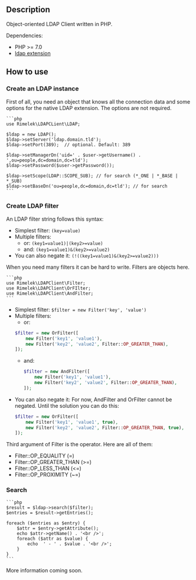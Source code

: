 ## Description

Object-oriented LDAP Client written in PHP.

Dependencies: 
* PHP >= 7.0
* [ldap extension](http://php.net/manual/en/intro.ldap.php)

## How to use

### Create an LDAP instance

First of all, you need an object that knows all the connection data and some options for the native LDAP extension.
The options are not required.

    ```php
    use Rimelek\LDAPCLient\LDAP;
    
    $ldap = new LDAP();
    $ldap->setServer('ldap.domain.tld');
    $ldap->setPort(389);  // optional. Default: 389
    
    $ldap->setManagerDn('uid=' . $user->getUsername() . ',ou=people,dc=domain,dc=tld');
    $ldap->setPassword($user->getPassword());

    $ldap->setScope(LDAP::SCOPE_SUB); // for search (*_ONE | *_BASE | *_SUB)
    $ldap->setBaseDn('ou=people,dc=domain,dc=tld'); // for search
    ```
    
### Create LDAP filter

An LDAP filter string follows this syntax:

* Simplest filter: ```(key=value)```
* Multiple filters:
  * or: ```(key1=value1)|(key2>=value)```
  * and: ```(key1=value1)&(key2>=value2)```
* You can also negate it: 
  ```(!((key1=value1)&(key2>=value2)))```

When you need many filters it can be hard to write. Filters are objects here.
    
    ```php
    use Rimelek\LDAPClient\Filter;
    use Rimelek\LDAPClient\OrFIlter;
    use Rimelek\LDAPClient\AndFilter;
    ```
    
* Simplest filter: ```$filter = new Filter('key', 'value')```
* Multiple filters:
  * or: 
  ```php
  $filter = new OrFilter([
      new Filter('key1', 'value1'),
      new Filter('key2', 'value2', Filter::OP_GREATER_THAN),
  ]);
  ```
  * and:
    ```php
    $filter = new AndFilter([
        new Filter('key1', 'value1'),
        new Filter('key2', 'value2', Filter::OP_GREATER_THAN),
    ]);
    ```
* You can also negate it: 
  For now, AndFilter and OrFilter cannot be negated. Until the solution you can do this:
    ```php
    $filter = new OrFilter([
        new Filter('key1', 'value1', true),
        new Filter('key2', 'value2', Filter::OP_GREATER_THAN, true),
    ]);
    ```
Third argument of Filter is the operator. Here are all of them:

* Filter::OP_EQUALITY (=)
* Filter::OP_GREATER_THAN (>=)
* Filter::OP_LESS_THAN (<=)
* Filter::OP_PROXIMITY (~=)
    
### Search

    ```php
    $result = $ldap->search($filter);
    $entries = $result->getEntries();
    
    foreach ($entries as $entry) {
        $attr = $entry->getAttribute();
        echo $attr->getName() . '<br />';
        foreach ($attr as $value) {
            echo  ' - ' . $value . '<br />';   
        }
    }
    ```
    
    
More information coming soon.